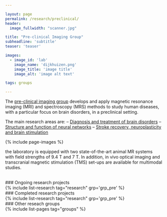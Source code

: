 ```yaml
---

layout: page
permalink: /research/preclinical/
header:
  image_fullwidth: "scanner.jpg"

title: "Pre-clinical Imaging Group"
subheadline: 'subtitle'
teaser: 'teaser'

images:
  - image_id: 'lab'
    image_name: 'dijkhuizen.png'
    image_title: 'image title'
    image_alt: 'image alt text'  

tags: groups

---
```


The [pre-clinical imaging group](https://dijkhuizenlab.nl/) develops and apply magnetic resonance imaging (MRI) and spectroscopy (MRS) methods to study human diseases, with a particular focus on brain disorders, in a preclinical setting.

The main research areas are:
–  [Diagnosis and treatment of brain disorders](https://dijkhuizenlab.nl/diagnosis/)
–  [Structure and function of neural networks](https://dijkhuizenlab.nl/structure-and-function-of-neural-networks/)
–  [Stroke recovery, neuroplasticity and brain stimulation](https://dijkhuizenlab.nl/stroke-recovery-neuroplasticity-and-brain-stimulation-2/)

{% include page-images %}

the laboratory is equipped with two state-of-the-art animal MR systems with field strengths of 9.4 T and 7 T. In addition, in vivo optical imaging and transcranial magnetic stimulation (TMS) set-ups are available for multimodal studies.

<br>
### Ongoing research projects
<br>
{% include list-research tag="research" grp='grp_pre' %}

<br>
### Completed research projects
<br>
{% include list-research tag="research" grp='grp_pre' %}

<br>
### Other reseach groups
<br>
{% include list-pages tag="groups" %}
